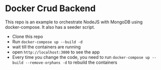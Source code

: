 # Docker Crud Backend

This repo is an example to orchestrate NodeJS with MongoDB using docker-compose. It also has a seeder script.

- Clone this repo
- Run `docker-compose up --build -d` 
- wait till the containers are running
- open `http://localhost:3000` to see the app
- Every time you change the code, you need to run `docker-compose up --build --remove-orphans -d` to rebuild the containers
